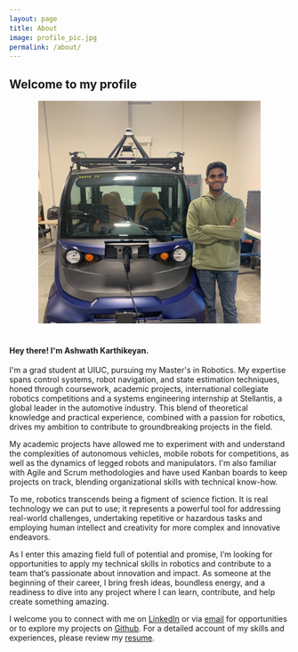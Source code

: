 ```yaml
---
layout: page
title: About
image: profile_pic.jpg
permalink: /about/
---
```


## Welcome to my profile

<center><img src="/img/profile_pic.jpg" alt="profile_pic" height="400" width="400"></center>
<br> 

#### Hey there! I'm Ashwath Karthikeyan.

I'm a grad student at UIUC, pursuing my Master's in Robotics. My expertise spans control systems, robot navigation, and state estimation techniques, honed through coursework, academic projects, international collegiate robotics competitions and a systems engineering internship at Stellantis, a global leader in the automotive industry. This blend of theoretical knowledge and practical experience, combined with a passion for robotics, drives my ambition to contribute to groundbreaking projects in the field.

My academic projects have allowed me to experiment with and understand the complexities of autonomous vehicles, mobile robots for competitions, as well as the dynamics of legged robots and manipulators. I'm also familiar with Agile and Scrum methodologies and have used Kanban boards to keep projects on track, blending organizational skills with technical know-how.

To me, robotics transcends being a figment of science fiction. It is real technology we can put to use; it represents a powerful tool for addressing real-world challenges, undertaking repetitive or hazardous tasks and employing human intellect and creativity for more complex and innovative endeavors.

As I enter this amazing field full of potential and promise, I’m looking for opportunities to apply my technical skills in robotics and contribute to a team that’s passionate about innovation and impact. As someone at the beginning of their career, I bring fresh ideas, boundless energy, and a readiness to dive into any project where I can learn, contribute, and help create something amazing.

I welcome you to connect with me on [LinkedIn](https://www.linkedin.com/in/ashwath-karthikeyan/) or via [email](mailto:ashwath.karthikeyan@gmail.com) for opportunities or to explore my projects on [Github](https://github.com/ashwath-karthikeyan). For a detailed account of my skills and experiences, please review my [resume](../misc/ashwath-karthikeyan-resume.pdf).